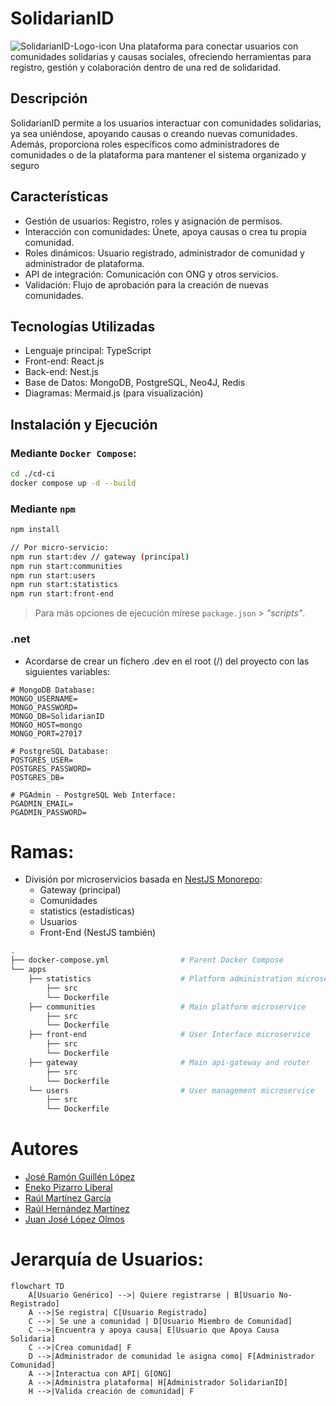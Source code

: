 # SolidarianID
![SolidarianID-Logo-icon](https://github.com/user-attachments/assets/15c2f076-48ab-4767-9cbf-29376f86efcf)
Una plataforma para conectar usuarios con comunidades solidarias y causas sociales, ofreciendo herramientas para registro, gestión y colaboración dentro de una red de solidaridad.

## Descripción

SolidarianID permite a los usuarios interactuar con comunidades solidarias, ya sea uniéndose, apoyando causas o creando nuevas comunidades. Además, proporciona roles específicos como administradores de comunidades o de la plataforma para mantener el sistema organizado y seguro

## Características

- Gestión de usuarios: Registro, roles y asignación de permisos.
- Interacción con comunidades: Únete, apoya causas o crea tu propia comunidad.
- Roles dinámicos: Usuario registrado, administrador de comunidad y administrador de plataforma.
- API de integración: Comunicación con ONG y otros servicios.
- Validación: Flujo de aprobación para la creación de nuevas comunidades.

## Tecnologías Utilizadas

- Lenguaje principal: TypeScript
- Front-end: React.js
- Back-end: Nest.js
- Base de Datos: MongoDB, PostgreSQL, Neo4J, Redis
- Diagramas: Mermaid.js (para visualización)

## Instalación y Ejecución

### Mediante `Docker Compose`:

```bash
cd ./cd-ci
docker compose up -d --build
```

### Mediante `npm`

```bash
npm install

// Por micro-servicio:
npm run start:dev // gateway (principal)
npm run start:communities
npm run start:users
npm run start:statistics
npm run start:front-end
```

> Para más opciones de ejecución mírese `package.json` > _"scripts"_.

### .net

- Acordarse de crear un fichero .dev en el root (/) del proyecto con las siguientes variables:

```env
# MongoDB Database:
MONGO_USERNAME=
MONGO_PASSWORD=
MONGO_DB=SolidarianID
MONGO_HOST=mongo
MONGO_PORT=27017

# PostgreSQL Database:
POSTGRES_USER=
POSTGRES_PASSWORD=
POSTGRES_DB=

# PGAdmin - PostgreSQL Web Interface:
PGADMIN_EMAIL=
PGADMIN_PASSWORD=
```

# Ramas:

- División por microservicios basada en [NestJS Monorepo](https://docs.nestjs.com/cli/monorepo):
  - Gateway (principal)
  - Comunidades
  - statistics (estadísticas)
  - Usuarios
  - Front-End (NestJS también)

```bash
.
├── docker-compose.yml                # Parent Docker Compose
└── apps
    ├── statistics                    # Platform administration microservice
        ├── src
        └── Dockerfile
    ├── communities                   # Main platform microservice
        ├── src
        └── Dockerfile
    ├── front-end                     # User Interface microservice
        ├── src
        └── Dockerfile
    ├── gateway                       # Main api-gateway and router
        ├── src
        └── Dockerfile
    └── users                         # User management microservice
        ├── src
        └── Dockerfile
```

# Autores

- [José Ramón Guillén López](https://github.com/JoseRa13)
- [Eneko Pizarro Liberal](https://github.com/itsNko)
- [Raúl Martínez García](https://github.com/raul080402)
- [Raúl Hernández Martínez](https://github.com/raul-umu)
- [Juan José López Olmos](https://github.com/juanj0070)

# Jerarquía de Usuarios:

```mermaid
flowchart TD
    A[Usuario Genérico] -->| Quiere registrarse | B[Usuario No-Registrado]
    A -->|Se registra| C[Usuario Registrado]
    C -->| Se une a comunidad | D[Usuario Miembro de Comunidad]
    C -->|Encuentra y apoya causa| E[Usuario que Apoya Causa Solidaria]
    C -->|Crea comunidad| F
    D -->|Administrador de comunidad le asigna como| F[Administrador Comunidad]
    A -->|Interactua con API| G[ONG]
    A -->|Administra plataforma| H[Administrador SolidarianID]
    H -->|Valida creación de comunidad| F
```
